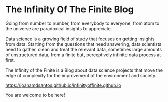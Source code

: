 # The Infinity Of The Finite Blog

Going from number to number, from everybody to everyone, from atom to the universe are paradoxical insights to appreciate.

Data science is a growing field of study that focuses on getting insights from data. Starting from the questions that need answering, data scientists need to gather, clean and treat the relevant data, sometimes large amounts of unstructured data, from a finite but, perceptively infinite data process at first.

The Infinity of the Finite is a Blog about data science projects that move the edge of complexity for the improvement of the environment and society.

https://joanamdsantos.github.io/infinityoffinite.github.io

You are welcome to be here!


